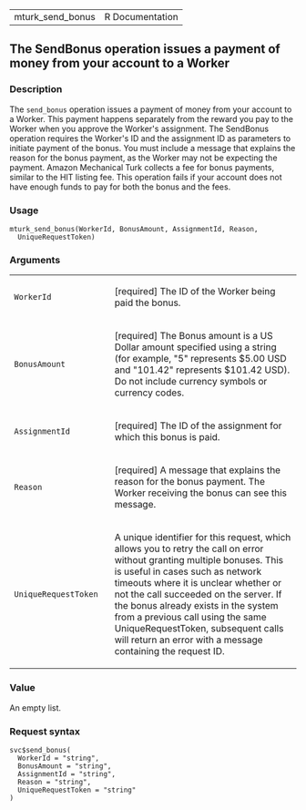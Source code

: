 <table style="width: 100%;">
<tbody>
<tr class="odd">
<td>mturk_send_bonus</td>
<td style="text-align: right;">R Documentation</td>
</tr>
</tbody>
</table>

## The SendBonus operation issues a payment of money from your account to a Worker

### Description

The `send_bonus` operation issues a payment of money from your account
to a Worker. This payment happens separately from the reward you pay to
the Worker when you approve the Worker's assignment. The SendBonus
operation requires the Worker's ID and the assignment ID as parameters
to initiate payment of the bonus. You must include a message that
explains the reason for the bonus payment, as the Worker may not be
expecting the payment. Amazon Mechanical Turk collects a fee for bonus
payments, similar to the HIT listing fee. This operation fails if your
account does not have enough funds to pay for both the bonus and the
fees.

### Usage

    mturk_send_bonus(WorkerId, BonusAmount, AssignmentId, Reason,
      UniqueRequestToken)

### Arguments

<table>
<colgroup>
<col style="width: 35%" />
<col style="width: 65%" />
</colgroup>
<tbody>
<tr class="odd">
<td><code id="mturk_send_bonus_:_WorkerId">WorkerId</code></td>
<td><p>[required] The ID of the Worker being paid the bonus.</p></td>
</tr>
<tr class="even">
<td><code id="mturk_send_bonus_:_BonusAmount">BonusAmount</code></td>
<td><p>[required] The Bonus amount is a US Dollar amount specified using
a string (for example, "5" represents $5.00 USD and "101.42" represents
$101.42 USD). Do not include currency symbols or currency
codes.</p></td>
</tr>
<tr class="odd">
<td><code id="mturk_send_bonus_:_AssignmentId">AssignmentId</code></td>
<td><p>[required] The ID of the assignment for which this bonus is
paid.</p></td>
</tr>
<tr class="even">
<td><code id="mturk_send_bonus_:_Reason">Reason</code></td>
<td><p>[required] A message that explains the reason for the bonus
payment. The Worker receiving the bonus can see this message.</p></td>
</tr>
<tr class="odd">
<td><code
id="mturk_send_bonus_:_UniqueRequestToken">UniqueRequestToken</code></td>
<td><p>A unique identifier for this request, which allows you to retry
the call on error without granting multiple bonuses. This is useful in
cases such as network timeouts where it is unclear whether or not the
call succeeded on the server. If the bonus already exists in the system
from a previous call using the same UniqueRequestToken, subsequent calls
will return an error with a message containing the request ID.</p></td>
</tr>
</tbody>
</table>

### Value

An empty list.

### Request syntax

    svc$send_bonus(
      WorkerId = "string",
      BonusAmount = "string",
      AssignmentId = "string",
      Reason = "string",
      UniqueRequestToken = "string"
    )

